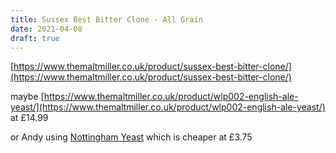 ```yaml
---
title: Sussex Best Bitter Clone - All Grain
date: 2021-04-08
draft: true 
---
```


[https://www.themaltmiller.co.uk/product/sussex-best-bitter-clone/](https://www.themaltmiller.co.uk/product/sussex-best-bitter-clone/)


maybe [https://www.themaltmiller.co.uk/product/wlp002-english-ale-yeast/](https://www.themaltmiller.co.uk/product/wlp002-english-ale-yeast/) at £14.99

or Andy using [Nottingham Yeast](https://www.themaltmiller.co.uk/product/nottingham-11g/) which is cheaper at £3.75